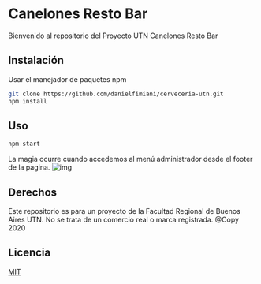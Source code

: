 # Canelones Resto Bar

Bienvenido al repositorio del Proyecto UTN Canelones Resto Bar

## Instalación

Usar el manejador de paquetes npm

```bash
git clone https://github.com/danielfimiani/cerveceria-utn.git
npm install
```

## Uso

```bash
npm start
```

La magia ocurre cuando accedemos al menú administrador desde el footer de la pagina.
<img src=./public/images/readmeimg.png alt="img">

## Derechos

Este repositorio es para un proyecto de la Facultad Regional de Buenos Aires UTN.
No se trata de un comercio real o marca registrada.
@Copy 2020

## Licencia

[MIT](https://choosealicense.com/licenses/mit/)
